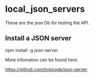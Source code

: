 # local_json_servers

These are the json Db for testing the API.

## Install a JSON server

npm install -g json-server

More infomation can be found here.

https://github.com/typicode/json-server